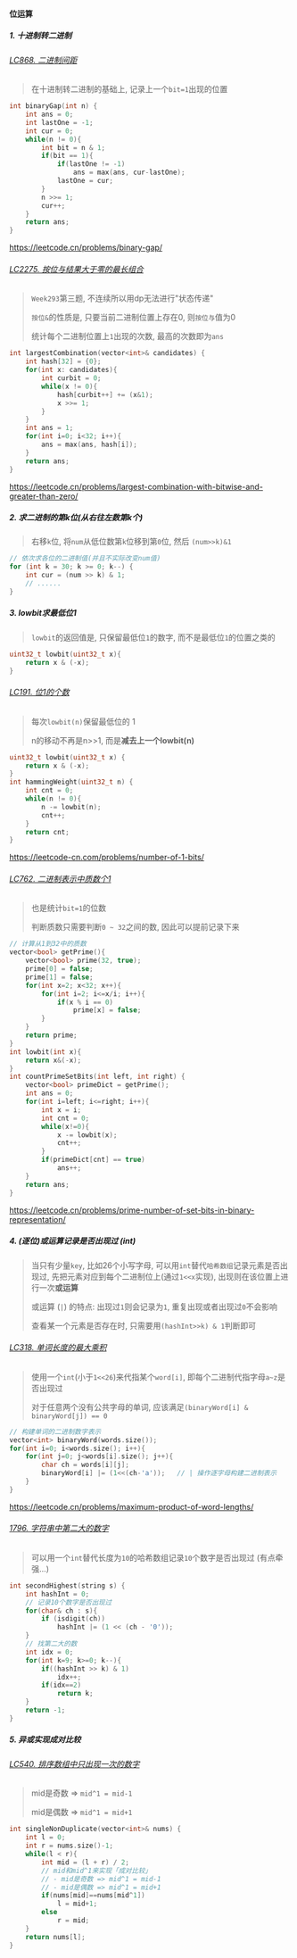 #### 位运算

##### 1. 十进制转二进制
###### [LC868. 二进制间距](/markdown/LC868.%20%E4%BA%8C%E8%BF%9B%E5%88%B6%E9%97%B4%E8%B7%9D.md)
> 在十进制转二进制的基础上, 记录上一个`bit=1`出现的位置

```CPP
int binaryGap(int n) {
    int ans = 0;
    int lastOne = -1;
    int cur = 0;
    while(n != 0){
        int bit = n & 1;
        if(bit == 1){
            if(lastOne != -1)
                ans = max(ans, cur-lastOne);
            lastOne = cur;
        }
        n >>= 1;
        cur++;
    }
    return ans;
}
```
https://leetcode.cn/problems/binary-gap/


###### [LC2275. 按位与结果大于零的最长组合](/markdown/LC2275.%20%E6%8C%89%E4%BD%8D%E4%B8%8E%E7%BB%93%E6%9E%9C%E5%A4%A7%E4%BA%8E%E9%9B%B6%E7%9A%84%E6%9C%80%E9%95%BF%E7%BB%84%E5%90%88.md)
> `Week293`第三题, 不连续所以用dp无法进行"状态传递"
> 
> `按位&`的性质是, 只要当前二进制位置上存在0, 则`按位与`值为0
> 
> 统计每个二进制位置上`1`出现的次数, 最高的次数即为`ans`

```CPP
int largestCombination(vector<int>& candidates) {
    int hash[32] = {0};
    for(int x: candidates){
        int curbit = 0;
        while(x != 0){
            hash[curbit++] += (x&1);
            x >>= 1;
        }
    }
    int ans = 1;
    for(int i=0; i<32; i++){
        ans = max(ans, hash[i]);
    }
    return ans;
}
```
https://leetcode.cn/problems/largest-combination-with-bitwise-and-greater-than-zero/


##### 2. 求二进制的第k位(从右往左数第k个)
> 右移`k`位, 将`num`从低位数第`k`位移到第`0`位, 然后 `(num>>k)&1`

```CPP
// 依次求各位的二进制值(并且不实际改变num值)
for (int k = 30; k >= 0; k--) {
    int cur = (num >> k) & 1;
    // ......
}
```


##### 3. lowbit求最低位1
> `lowbit`的返回值是, 只保留最低位`1`的数字, 而不是最低位`1`的位置之类的

```CPP
uint32_t lowbit(uint32_t x){
    return x & (-x);
}
```

###### [LC191. 位1的个数](/markdown/LC191.%20%E4%BD%8D1%E7%9A%84%E4%B8%AA%E6%95%B0.md)
> 每次`lowbit(n)`保留最低位的 1
> 
> n的移动不再是n>>1, 而是**减去上一个lowbit(n)**

```CPP
uint32_t lowbit(uint32_t x) {
    return x & (-x);
}
int hammingWeight(uint32_t n) {
    int cnt = 0;
    while(n != 0){
        n -= lowbit(n);
        cnt++;
    }
    return cnt;
}
```
https://leetcode-cn.com/problems/number-of-1-bits/


###### [LC762. 二进制表示中质数个1](/markdown/LC762.%20%E4%BA%8C%E8%BF%9B%E5%88%B6%E8%A1%A8%E7%A4%BA%E4%B8%AD%E8%B4%A8%E6%95%B0%E4%B8%AA1.md)
> 也是统计`bit=1`的位数
> 
> 判断质数只需要判断`0 ~ 32`之间的数, 因此可以提前记录下来

```CPP
// 计算从1到32中的质数
vector<bool> getPrime(){
    vector<bool> prime(32, true);
    prime[0] = false;
    prime[1] = false;
    for(int x=2; x<32; x++){
        for(int i=2; i<=x/i; i++){
            if(x % i == 0)
                prime[x] = false;
        }
    }
    return prime;
}
int lowbit(int x){
    return x&(-x);
}
int countPrimeSetBits(int left, int right) {
    vector<bool> primeDict = getPrime();
    int ans = 0;
    for(int i=left; i<=right; i++){
        int x = i;
        int cnt = 0;
        while(x!=0){
            x -= lowbit(x);
            cnt++;
        }
        if(primeDict[cnt] == true)
            ans++;
    }
    return ans;
}
```
https://leetcode.cn/problems/prime-number-of-set-bits-in-binary-representation/


##### 4. (逐位)或运算记录是否出现过 (int)
> 当只有少量`key`, 比如26个小写字母, 可以用`int`替代`哈希数组`记录元素是否出现过, 先把元素对应到每个二进制位上(通过`1<<x`实现), 出现则在该位置上进行一次**或运算**
> 
> 或运算 (`|`) 的特点: 出现过`1`则会记录为`1`, 重复出现或者出现过`0`不会影响
>
> 查看某一个元素是否存在时, 只需要用`(hashInt>>k) & 1`判断即可


###### [LC318. 单词长度的最大乘积](/%E5%89%91%E6%8C%87offer/5.%20%E5%8D%95%E8%AF%8D%E9%95%BF%E5%BA%A6%E7%9A%84%E6%9C%80%E5%A4%A7%E4%B9%98%E7%A7%AF.md)
> 使用一个`int`(小于`1<<26`)来代指某个`word[i]`, 即每个二进制代指字母`a~z`是否出现过
> 
> 对于任意两个没有公共字母的单词, 应该满足`(binaryWord[i] & binaryWord[j]) == 0`

```CPP
// 构建单词的二进制数字表示
vector<int> binaryWord(words.size());
for(int i=0; i<words.size(); i++){
    for(int j=0; j<words[i].size(); j++){
        char ch = words[i][j];
        binaryWord[i] |= (1<<(ch-'a'));   // | 操作逐字母构建二进制表示
    }
}
```
https://leetcode.cn/problems/maximum-product-of-word-lengths/


###### [1796. 字符串中第二大的数字](https://leetcode.cn/problems/second-largest-digit-in-a-string/)
> 可以用一个`int`替代长度为`10`的哈希数组记录`10`个数字是否出现过 (有点牵强...)

```CPP
int secondHighest(string s) {
    int hashInt = 0;
    // 记录10个数字是否出现过
    for(char& ch : s){
        if (isdigit(ch)) 
            hashInt |= (1 << (ch - '0'));
    }
    // 找第二大的数
    int idx = 0;
    for(int k=9; k>=0; k--){
        if((hashInt >> k) & 1)
            idx++;
        if(idx==2)
            return k;
    }
    return -1;
}
```


##### 5. 异或实现成对比较
###### [LC540. 排序数组中只出现一次的数字](/workspace/540.%E6%9C%89%E5%BA%8F%E6%95%B0%E7%BB%84%E4%B8%AD%E7%9A%84%E5%8D%95%E4%B8%80%E5%85%83%E7%B4%A0.cpp)
> mid是奇数 => `mid^1 = mid-1`
> 
> mid是偶数 => `mid^1 = mid+1`

```CPP
int singleNonDuplicate(vector<int>& nums) {
    int l = 0;
    int r = nums.size()-1;
    while(l < r){
        int mid = (l + r) / 2;
        // mid和mid^1来实现「成对比较」
        // - mid是奇数 => mid^1 = mid-1
        // - mid是偶数 => mid^1 = mid+1
        if(nums[mid]==nums[mid^1])
            l = mid+1;
        else
            r = mid;
    }
    return nums[l];
}
```